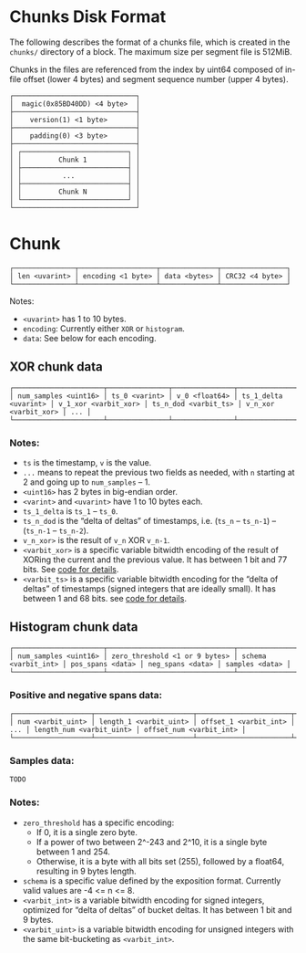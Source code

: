 # Chunks Disk Format

The following describes the format of a chunks file,
which is created in the `chunks/` directory of a block.
The maximum size per segment file is 512MiB.

Chunks in the files are referenced from the index by uint64 composed of
in-file offset (lower 4 bytes) and segment sequence number (upper 4 bytes).

```
┌──────────────────────────────┐
│  magic(0x85BD40DD) <4 byte>  │
├──────────────────────────────┤
│    version(1) <1 byte>       │
├──────────────────────────────┤
│    padding(0) <3 byte>       │
├──────────────────────────────┤
│ ┌──────────────────────────┐ │
│ │         Chunk 1          │ │
│ ├──────────────────────────┤ │
│ │          ...             │ │
│ ├──────────────────────────┤ │
│ │         Chunk N          │ │
│ └──────────────────────────┘ │
└──────────────────────────────┘
```


# Chunk

```
┌───────────────┬───────────────────┬──────────────┬────────────────┐
│ len <uvarint> │ encoding <1 byte> │ data <bytes> │ CRC32 <4 byte> │
└───────────────┴───────────────────┴──────────────┴────────────────┘
```

Notes:
* `<uvarint>` has 1 to 10 bytes.
* `encoding`: Currently either `XOR` or `histogram`.
* `data`: See below for each encoding.

## XOR chunk data

```
┌──────────────────────┬───────────────┬───────────────┬──────────────────────┬──────────────────────┬──────────────────────┬──────────────────────┬─────┐
│ num_samples <uint16> │ ts_0 <varint> │ v_0 <float64> │ ts_1_delta <uvarint> │ v_1_xor <varbit_xor> │ ts_n_dod <varbit_ts> │ v_n_xor <varbit_xor> │ ... │
└──────────────────────┴───────────────┴───────────────┴──────────────────────┴──────────────────────┴──────────────────────┴──────────────────────┴─────┘
```

### Notes:

* `ts` is the timestamp, `v` is the value.
* `...` means to repeat the previous two fields as needed, with `n` starting at 2 and going up to `num_samples` – 1.
* `<uint16>` has 2 bytes in big-endian order.
* `<varint>` and `<uvarint>` have 1 to 10 bytes each.
* `ts_1_delta` is `ts_1` – `ts_0`.
* `ts_n_dod` is the “delta of deltas” of timestamps, i.e. (`ts_n` – `ts_n-1`) – (`ts_n-1` – `ts_n-2`).
* `v_n_xor>` is the result of `v_n` XOR `v_n-1`.
* `<varbit_xor>` is a specific variable bitwidth encoding of the result of XORing the current and the previous value. It has between 1 bit and 77 bits.
  See [code for details](https://github.com/prometheus/prometheus/blob/7309c20e7e5774e7838f183ec97c65baa4362edc/tsdb/chunkenc/xor.go#L220-L253).
* `<varbit_ts>` is a specific variable bitwidth encoding for the “delta of deltas” of timestamps (signed integers that are ideally small).
  It has between 1 and 68 bits.
  see [code for details](https://github.com/prometheus/prometheus/blob/7309c20e7e5774e7838f183ec97c65baa4362edc/tsdb/chunkenc/xor.go#L179-L205).

## Histogram chunk data

```
┌──────────────────────┬───────────────────────────────┬─────────────────────┬──────────────────┬──────────────────┬────────────────┐
│ num_samples <uint16> │ zero_threshold <1 or 9 bytes> │ schema <varbit_int> │ pos_spans <data> │ neg_spans <data> │ samples <data> │
└──────────────────────┴───────────────────────────────┴─────────────────────┴──────────────────┴──────────────────┴────────────────┘
```

### Positive and negative spans data:

```
┌───────────────────┬────────────────────────┬───────────────────────┬─────┬──────────────────────────┬─────────────────────────┐
│ num <varbit_uint> │ length_1 <varbit_uint> │ offset_1 <varbit_int> │ ... │ length_num <varbit_uint> │ offset_num <varbit_int> │
└───────────────────┴────────────────────────┴───────────────────────┴─────┴──────────────────────────┴─────────────────────────┘
```

### Samples data:

```
TODO
```

### Notes:

* `zero_threshold` has a specific encoding:
  * If 0, it is a single zero byte.
  * If a power of two between 2^-243 and 2^10, it is a single byte between 1 and 254.
  * Otherwise, it is a byte with all bits set (255), followed by a float64, resulting in 9 bytes length.
* `schema` is a specific value defined by the exposition format. Currently valid values are -4 <= n <= 8.
* `<varbit_int>` is a variable bitwidth encoding for signed integers, optimized for “delta of deltas” of bucket deltas. It has between 1 bit and 9 bytes.
* `<varbit_uint>` is a variable bitwidth encoding for unsigned integers with the same bit-bucketing as `<varbit_int>`.
